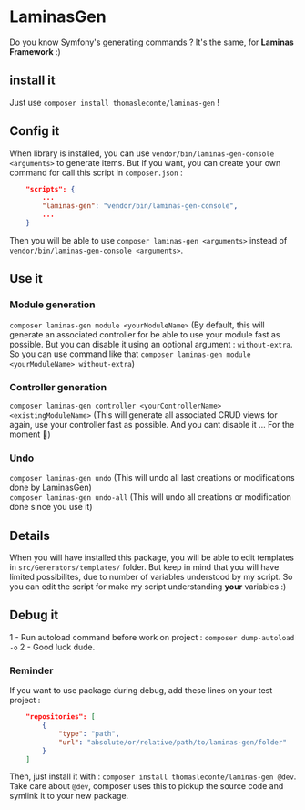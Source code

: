 # LaminasGen

Do you know Symfony's generating commands ? It's the same, for **Laminas Framework** :)

## install it
Just use `composer install thomasleconte/laminas-gen` !

## Config it
When library is installed, you can use `vendor/bin/laminas-gen-console <arguments>` to generate items. But if you want, you can create your own command for call this script in `composer.json` :

```json
    "scripts": {
        ...
        "laminas-gen": "vendor/bin/laminas-gen-console",
        ...
    }

```  
Then you will be able to use `composer laminas-gen <arguments>` instead of `vendor/bin/laminas-gen-console <arguments>`.

## Use it
### Module generation
`composer laminas-gen module <yourModuleName>` (By default, this will generate an associated controller for be able to use your module fast as possible. But you can disable it using an optional argument : `without-extra`. So you can use command like that `composer laminas-gen module <yourModuleName> without-extra`)

### Controller generation
`composer laminas-gen controller <yourControllerName> <existingModuleName>` (This will generate all associated CRUD views for again, use your controller fast as possible. And you cant disable it ... For the moment 🥱)

### Undo
`composer laminas-gen undo` (This will undo all last creations or modifications done by LaminasGen)  
`composer laminas-gen undo-all` (This will undo all creations or modification done since you use it)
## Details
When you will have installed this package, you will be able to edit templates in `src/Generators/templates/` folder. But keep in mind that you will have limited possibilites, due to number of variables understood by my script. So you can edit the script for make my script understanding **your** variables :)

##  Debug it
1 - Run autoload command before work on project : `composer dump-autoload -o`
2 - Good luck dude.

### Reminder
If you want to use package during debug, add these lines on your test project :
```json
    "repositories": [
        {
            "type": "path",
            "url": "absolute/or/relative/path/to/laminas-gen/folder"
        }
    ]
```
Then, just install it with : `composer install thomasleconte/laminas-gen @dev`.
Take care about `@dev`, composer uses this to pickup the source code and symlink it to your new package.
